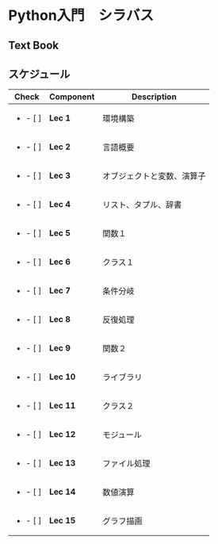 # Python入門　シラバス

## Text Book

## スケジュール

| Check | Component | Description |
| ---- | ---- | --- |
| <ul><li> - [ ] </li></ul>  | **Lec 1** | 環境構築 |
| <ul><li> - [ ] </li></ul> | **Lec 2** | 言語概要 |
| <ul><li> - [ ] </li></ul> | **Lec 3** | オブジェクトと変数、演算子 |
| <ul><li> - [ ] </li></ul> | **Lec 4** | リスト、タプル、辞書 |
| <ul><li> - [ ] </li></ul> | **Lec 5** | 関数１ |
| <ul><li> - [ ] </li></ul> | **Lec 6** | クラス１ |
| <ul><li> - [ ] </li></ul> | **Lec 7** | 条件分岐 |
| <ul><li> - [ ] </li></ul> | **Lec 8** | 反復処理 |
| <ul><li> - [ ] </li></ul> | **Lec 9** | 関数２ |
| <ul><li> - [ ] </li></ul> | **Lec 10** | ライブラリ |
| <ul><li> - [ ] </li></ul> | **Lec 11** | クラス２ |
| <ul><li> - [ ] </li></ul> | **Lec 12** | モジュール |
| <ul><li> - [ ] </li></ul> | **Lec 13** | ファイル処理 |
| <ul><li> - [ ] </li></ul> | **Lec 14** | 数値演算 |
| <ul><li> - [ ] </li></ul> | **Lec 15** | グラフ描画 |
